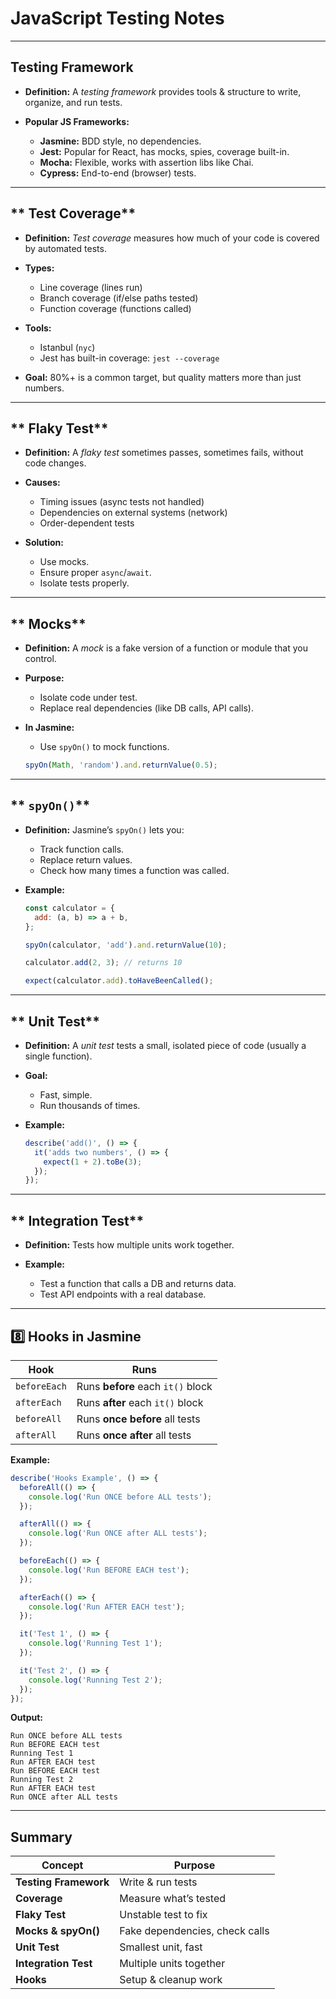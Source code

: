 # **JavaScript Testing Notes**

---

## **Testing Framework**

* **Definition:**
  A *testing framework* provides tools & structure to write, organize, and run tests.

* **Popular JS Frameworks:**

  * **Jasmine:** BDD style, no dependencies.
  * **Jest:** Popular for React, has mocks, spies, coverage built-in.
  * **Mocha:** Flexible, works with assertion libs like Chai.
  * **Cypress:** End-to-end (browser) tests.

---

## ** Test Coverage**

* **Definition:**
  *Test coverage* measures how much of your code is covered by automated tests.

* **Types:**

  * Line coverage (lines run)
  * Branch coverage (if/else paths tested)
  * Function coverage (functions called)

* **Tools:**

  * Istanbul (`nyc`)
  * Jest has built-in coverage: `jest --coverage`

* **Goal:**
  80%+ is a common target, but quality matters more than just numbers.

---

## ** Flaky Test**

* **Definition:**
  A *flaky test* sometimes passes, sometimes fails, without code changes.

* **Causes:**

  * Timing issues (async tests not handled)
  * Dependencies on external systems (network)
  * Order-dependent tests

* **Solution:**

  * Use mocks.
  * Ensure proper `async`/`await`.
  * Isolate tests properly.

---

## ** Mocks**

* **Definition:**
  A *mock* is a fake version of a function or module that you control.

* **Purpose:**

  * Isolate code under test.
  * Replace real dependencies (like DB calls, API calls).

* **In Jasmine:**

  * Use `spyOn()` to mock functions.

  ```js
  spyOn(Math, 'random').and.returnValue(0.5);
  ```

---

## ** `spyOn()`**

* **Definition:**
  Jasmine’s `spyOn()` lets you:

  * Track function calls.
  * Replace return values.
  * Check how many times a function was called.

* **Example:**

  ```js
  const calculator = {
    add: (a, b) => a + b,
  };

  spyOn(calculator, 'add').and.returnValue(10);

  calculator.add(2, 3); // returns 10

  expect(calculator.add).toHaveBeenCalled();
  ```

---

## ** Unit Test**

* **Definition:**
  A *unit test* tests a small, isolated piece of code (usually a single function).

* **Goal:**

  * Fast, simple.
  * Run thousands of times.

* **Example:**

  ```js
  describe('add()', () => {
    it('adds two numbers', () => {
      expect(1 + 2).toBe(3);
    });
  });
  ```

---

## ** Integration Test**

* **Definition:**
  Tests how multiple units work together.

* **Example:**

  * Test a function that calls a DB and returns data.
  * Test API endpoints with a real database.

---

## **8️⃣ Hooks in Jasmine**

| Hook         | Runs                              |
| ------------ | --------------------------------- |
| `beforeEach` | Runs **before** each `it()` block |
| `afterEach`  | Runs **after** each `it()` block  |
| `beforeAll`  | Runs **once before** all tests    |
| `afterAll`   | Runs **once after** all tests     |

**Example:**

```js
describe('Hooks Example', () => {
  beforeAll(() => {
    console.log('Run ONCE before ALL tests');
  });

  afterAll(() => {
    console.log('Run ONCE after ALL tests');
  });

  beforeEach(() => {
    console.log('Run BEFORE EACH test');
  });

  afterEach(() => {
    console.log('Run AFTER EACH test');
  });

  it('Test 1', () => {
    console.log('Running Test 1');
  });

  it('Test 2', () => {
    console.log('Running Test 2');
  });
});
```

**Output:**

```
Run ONCE before ALL tests
Run BEFORE EACH test
Running Test 1
Run AFTER EACH test
Run BEFORE EACH test
Running Test 2
Run AFTER EACH test
Run ONCE after ALL tests
```

---

## **Summary**

| Concept               | Purpose                        |
| --------------------- | ------------------------------ |
| **Testing Framework** | Write & run tests              |
| **Coverage**          | Measure what’s tested          |
| **Flaky Test**        | Unstable test to fix           |
| **Mocks & spyOn()**   | Fake dependencies, check calls |
| **Unit Test**         | Smallest unit, fast            |
| **Integration Test**  | Multiple units together        |
| **Hooks**             | Setup & cleanup work           |
